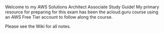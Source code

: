 Welcome to my AWS Solutions Architect Associate Study Guide! My primary resource for preparing for this exam has been the acloud.guru course using an AWS Free Tier account to follow along the course.

Please see the Wiki for all notes.
